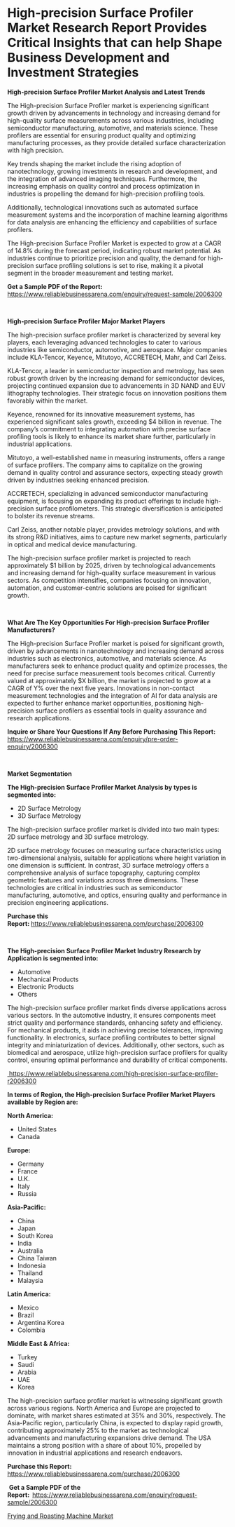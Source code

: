 <p><h1>High-precision Surface Profiler Market Research Report Provides Critical Insights that can help Shape Business Development and Investment Strategies</h1></p><p><strong>High-precision Surface Profiler Market Analysis and Latest Trends</strong></p>
<p><p>The High-precision Surface Profiler market is experiencing significant growth driven by advancements in technology and increasing demand for high-quality surface measurements across various industries, including semiconductor manufacturing, automotive, and materials science. These profilers are essential for ensuring product quality and optimizing manufacturing processes, as they provide detailed surface characterization with high precision.</p><p>Key trends shaping the market include the rising adoption of nanotechnology, growing investments in research and development, and the integration of advanced imaging techniques. Furthermore, the increasing emphasis on quality control and process optimization in industries is propelling the demand for high-precision profiling tools. </p><p>Additionally, technological innovations such as automated surface measurement systems and the incorporation of machine learning algorithms for data analysis are enhancing the efficiency and capabilities of surface profilers. </p><p>The High-precision Surface Profiler Market is expected to grow at a CAGR of 14.8% during the forecast period, indicating robust market potential. As industries continue to prioritize precision and quality, the demand for high-precision surface profiling solutions is set to rise, making it a pivotal segment in the broader measurement and testing market.</p></p>
<p><strong>Get a Sample PDF of the Report:&nbsp;</strong> <a href="https://www.reliablebusinessarena.com/enquiry/request-sample/2006300?utm_campaign=2383&utm_medium=2&utm_source=Github&utm_content=ia&utm_term=02032025&utm_id=high-precision-surface-profiler">https://www.reliablebusinessarena.com/enquiry/request-sample/2006300</a></p>
<p>&nbsp;</p>
<p><strong>High-precision Surface Profiler Major Market Players</strong></p>
<p><p>The high-precision surface profiler market is characterized by several key players, each leveraging advanced technologies to cater to various industries like semiconductor, automotive, and aerospace. Major companies include KLA-Tencor, Keyence, Mitutoyo, ACCRETECH, Mahr, and Carl Zeiss.</p><p>KLA-Tencor, a leader in semiconductor inspection and metrology, has seen robust growth driven by the increasing demand for semiconductor devices, projecting continued expansion due to advancements in 3D NAND and EUV lithography technologies. Their strategic focus on innovation positions them favorably within the market.</p><p>Keyence, renowned for its innovative measurement systems, has experienced significant sales growth, exceeding $4 billion in revenue. The company’s commitment to integrating automation with precise surface profiling tools is likely to enhance its market share further, particularly in industrial applications.</p><p>Mitutoyo, a well-established name in measuring instruments, offers a range of surface profilers. The company aims to capitalize on the growing demand in quality control and assurance sectors, expecting steady growth driven by industries seeking enhanced precision.</p><p>ACCRETECH, specializing in advanced semiconductor manufacturing equipment, is focusing on expanding its product offerings to include high-precision surface profilometers. This strategic diversification is anticipated to bolster its revenue streams.</p><p>Carl Zeiss, another notable player, provides metrology solutions, and with its strong R&D initiatives, aims to capture new market segments, particularly in optical and medical device manufacturing.</p><p>The high-precision surface profiler market is projected to reach approximately $1 billion by 2025, driven by technological advancements and increasing demand for high-quality surface measurement in various sectors. As competition intensifies, companies focusing on innovation, automation, and customer-centric solutions are poised for significant growth.</p></p>
<p>&nbsp;</p>
<p><strong>What Are The Key Opportunities For High-precision Surface Profiler Manufacturers?</strong></p>
<p><p>The High-precision Surface Profiler market is poised for significant growth, driven by advancements in nanotechnology and increasing demand across industries such as electronics, automotive, and materials science. As manufacturers seek to enhance product quality and optimize processes, the need for precise surface measurement tools becomes critical. Currently valued at approximately $X billion, the market is projected to grow at a CAGR of Y% over the next five years. Innovations in non-contact measurement technologies and the integration of AI for data analysis are expected to further enhance market opportunities, positioning high-precision surface profilers as essential tools in quality assurance and research applications.</p></p>
<p><strong>Inquire or Share Your Questions If Any Before Purchasing This Report:</strong> <a href="https://www.reliablebusinessarena.com/enquiry/pre-order-enquiry/2006300?utm_campaign=2383&utm_medium=2&utm_source=Github&utm_content=ia&utm_term=02032025&utm_id=high-precision-surface-profiler">https://www.reliablebusinessarena.com/enquiry/pre-order-enquiry/2006300</a></p>
<p>&nbsp;</p>
<p><strong>Market Segmentation</strong></p>
<p><strong>The High-precision Surface Profiler Market Analysis by types is segmented into:</strong></p>
<p><ul><li>2D Surface Metrology</li><li>3D Surface Metrology</li></ul></p>
<p><p>The high-precision surface profiler market is divided into two main types: 2D surface metrology and 3D surface metrology. </p><p>2D surface metrology focuses on measuring surface characteristics using two-dimensional analysis, suitable for applications where height variation in one dimension is sufficient. In contrast, 3D surface metrology offers a comprehensive analysis of surface topography, capturing complex geometric features and variations across three dimensions. These technologies are critical in industries such as semiconductor manufacturing, automotive, and optics, ensuring quality and performance in precision engineering applications.</p></p>
<p><strong>Purchase this Report:&nbsp;</strong><a href="https://www.reliablebusinessarena.com/purchase/2006300?utm_campaign=2383&utm_medium=2&utm_source=Github&utm_content=ia&utm_term=02032025&utm_id=high-precision-surface-profiler">https://www.reliablebusinessarena.com/purchase/2006300</a></p>
<p>&nbsp;</p>
<p><strong>The High-precision Surface Profiler Market Industry Research by Application is segmented into:</strong></p>
<p><ul><li>Automotive</li><li>Mechanical Products</li><li>Electronic Products</li><li>Others</li></ul></p>
<p><p>The high-precision surface profiler market finds diverse applications across various sectors. In the automotive industry, it ensures components meet strict quality and performance standards, enhancing safety and efficiency. For mechanical products, it aids in achieving precise tolerances, improving functionality. In electronics, surface profiling contributes to better signal integrity and miniaturization of devices. Additionally, other sectors, such as biomedical and aerospace, utilize high-precision surface profilers for quality control, ensuring optimal performance and durability of critical components.</p></p>
<p><a href="https://www.reliablebusinessarena.com/high-precision-surface-profiler-r2006300?utm_campaign=2383&utm_medium=2&utm_source=Github&utm_content=ia&utm_term=02032025&utm_id=high-precision-surface-profiler">&nbsp;https://www.reliablebusinessarena.com/high-precision-surface-profiler-r2006300</a></p>
<p><strong>In terms of Region, the High-precision Surface Profiler Market Players available by Region are:</strong></p>
<p>
    <p> <strong> North America: </strong>
        <ul>
            <li>United States</li>
            <li>Canada</li>
        </ul>
        </p> 
    <p> <strong> Europe: </strong>
        <ul>
            <li>Germany</li>
            <li>France</li>
            <li>U.K.</li>
            <li>Italy</li>
            <li>Russia</li>
        </ul>
        </p> 
    <p> <strong> Asia-Pacific: </strong>
        <ul>
            <li>China</li>
            <li>Japan</li>
            <li>South Korea</li>
            <li>India</li>
            <li>Australia</li>
            <li>China Taiwan</li>
            <li>Indonesia</li>
            <li>Thailand</li>
            <li>Malaysia</li>
        </ul>
        </p> 
    <p> <strong> Latin America: </strong>
        <ul>
            <li>Mexico</li>
            <li>Brazil</li>
            <li>Argentina Korea</li>
            <li>Colombia</li>
        </ul>
        </p> 
    <p> <strong> Middle East & Africa: </strong>
        <ul>
            <li>Turkey</li>
            <li>Saudi</li>
            <li>Arabia</li>
            <li>UAE</li>
            <li>Korea</li>
        </ul>
    </p>
    </p>
<p><p>The high-precision surface profiler market is witnessing significant growth across various regions. North America and Europe are projected to dominate, with market shares estimated at 35% and 30%, respectively. The Asia-Pacific region, particularly China, is expected to display rapid growth, contributing approximately 25% to the market as technological advancements and manufacturing expansions drive demand. The USA maintains a strong position with a share of about 10%, propelled by innovation in industrial applications and research endeavors.</p></p>
<p><strong>Purchase this Report: </strong><a href="https://www.reliablebusinessarena.com/purchase/2006300?utm_campaign=2383&utm_medium=2&utm_source=Github&utm_content=ia&utm_term=02032025&utm_id=high-precision-surface-profiler">https://www.reliablebusinessarena.com/purchase/2006300</a></p>
<p>&nbsp;<strong>Get a Sample PDF of the Report:&nbsp;&nbsp;</strong><a href="https://www.reliablebusinessarena.com/enquiry/request-sample/2006300?utm_campaign=2383&utm_medium=2&utm_source=Github&utm_content=ia&utm_term=02032025&utm_id=high-precision-surface-profiler">https://www.reliablebusinessarena.com/enquiry/request-sample/2006300</a></p>
<p><strong></strong></p>
<p><p><a href="https://github.com/lehumiston1971679/Market-Research-Report-List-1/blob/main/frying-and-roasting-machine-market.md?utm_campaign=2383&utm_medium=2&utm_source=Github&utm_content=ia&utm_term=02032025&utm_id=high-precision-surface-profiler">Frying and Roasting Machine Market</a></p></p>